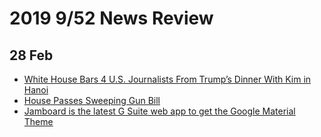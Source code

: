 # 2019 9/52 News Review

## 28 Feb
- [White House Bars 4 U.S. Journalists From Trump’s Dinner With Kim in Hanoi](https://nyti.ms/2GM94qh)
- [House Passes Sweeping Gun Bill](https://www.npr.org/2019/02/27/698512397/house-passes-most-significant-gun-bill-in-2-decades)
- [Jamboard is the latest G Suite web app to get the Google Material Theme](https://9to5google.com/2019/02/27/jamboard-google-material-theme/)
